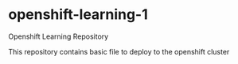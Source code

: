 # openshift-learning-1
 Openshift Learning Repository

This repository contains basic file to deploy to the openshift cluster
